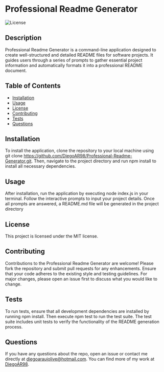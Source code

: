 # Professional Readme Generator

![License](https://img.shields.io/badge/license-MIT-blue.svg)

## Description

Professional Readme Generator is a command-line application designed to create well-structured and detailed README files for software projects. It guides users through a series of prompts to gather essential project information and automatically formats it into a professional README document.

## Table of Contents

* [Installation](#installation)
* [Usage](#usage)
* [License](#license)
* [Contributing](#contributing)
* [Tests](#tests)
* [Questions](#questions)

## Installation

To install the application, clone the repository to your local machine using git clone https://github.com/DiegoAR98/Professional-Readme-Generator.git. Then, navigate to the project directory and run npm install to install all necessary dependencies.

## Usage

After installation, run the application by executing node index.js in your terminal. Follow the interactive prompts to input your project details. Once all prompts are answered, a README.md file will be generated in the project directory

## License

This project is licensed under the MIT license.

## Contributing

Contributions to the Professional Readme Generator are welcome! Please fork the repository and submit pull requests for any enhancements. Ensure that your code adheres to the existing style and testing guidelines. For major changes, please open an issue first to discuss what you would like to change.

## Tests

To run tests, ensure that all development dependencies are installed by running npm install. Then execute npm test to run the test suite. The test suite includes unit tests to verify the functionality of the README generation process.

## Questions

If you have any questions about the repo, open an issue or contact me directly at diegoaraujolive@hotmail.com. You can find more of my work at [DiegoAR98](https://github.com/DiegoAR98/).
